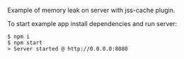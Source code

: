 Example of memory leak on server with jss-cache plugin.

To start example app install dependencies and run server:

```
$ npm i
$ npm start
> Server started @ http://0.0.0.0:8080
```